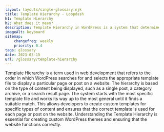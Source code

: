 ```yaml
--- 
layout: layouts/single-glossary.njk
title: Template Hierarchy - Loopdash
h1: Template Hierarchy
h2: What does it mean?
description: Template Hierarchy in WordPress is a system that determines which template file is used to display a particular page or post based on the type of content and its relationship to other templates.
imageAlt: keyboard
sitemap:
	changefreq: weekly
	priority: 0.4
tags: glossary
date: 2023-03-15
url: /glossary/template-hierarchy
---
```


Template Hierarchy is a term used in web development that refers to the order in which WordPress searches for and selects the appropriate template file to display a particular page or post on a website. The hierarchy is based on the type of content being displayed, such as a single post, a category archive, or a search result page. The system starts with the most specific template file and works its way up to the most general until it finds a suitable match. This allows developers to create custom templates for specific types of content and ensures that the correct template is used for each page or post on the website. Understanding the Template Hierarchy is essential for creating custom WordPress themes and ensuring that the website functions correctly.
